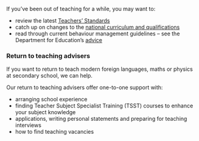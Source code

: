 If you’ve been out of teaching for a while, you may want to:

* review the latest [Teachers’ Standards](https://www.gov.uk/government/publications/teachers-standards)
* catch up on changes to the [national curriculum and qualifications](https://www.gov.uk/topic/schools-colleges-childrens-services/curriculum-qualifications)
* read through current behaviour management guidelines – see the Department for Education’s [advice](https://www.gov.uk/government/publications/behaviour-and-discipline-in-schools)

### Return to teaching advisers

If you want to return to teach modern foreign languages, maths or physics at secondary school, we can help.

Our return to teaching advisers offer one-to-one support with:

* arranging school experience
* finding Teacher Subject Specialist Training (TSST) courses to enhance your subject knowledge
* applications, writing personal statements and preparing for teaching interviews
* how to find teaching vacancies
